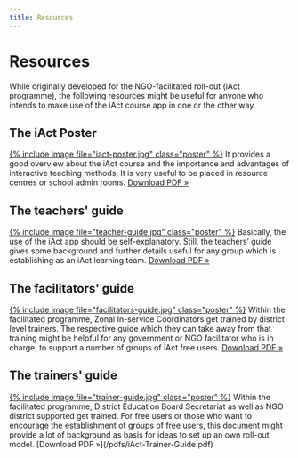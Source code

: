 ```yaml
---
title: Resources
---
```


# Resources

While originally developed for the NGO-facilitated roll-out (iAct programme), the following resources might be useful for anyone who intends to make use of the iAct course app in one or the other way.

## The iAct Poster

<a href="https://electricbookworks.github.io/rff-iact/pdfs/iAct-poster.pdf" target="_blank">{% include image file="iact-poster.jpg" class="poster" %}</a>
It provides a good overview about the iAct course and the importance and advantages of interactive teaching methods. It is very useful to be placed in resource centres or school admin rooms. [Download PDF »](/pdfs/iAct-poster.pdf)

## The teachers' guide

<a href="https://electricbookworks.github.io/rff-iact/pdfs/iAct-Teacher-Guide.pdf" target="_blank">{% include image file="teacher-guide.jpg" class="poster" %}</a>
Basically, the use of the iAct app should be self-explanatory. Still, the teachers’ guide gives some background and further details useful for any group which is establishing as an iAct learning team. [Download PDF »](/pdfs/iAct-Teacher-Guide.pdf)

## The facilitators' guide

<a href="https://electricbookworks.github.io/rff-iact/pdfs/iAct-Facilitator-Guide.pdf" target="_blank">{% include image file="facilitators-guide.jpg" class="poster" %}</a>
Within the facilitated programme, Zonal In-service Coordinators get trained by district level trainers. The respective guide which they can take away from that training might be helpful for any government or NGO facilitator who is in charge, to support a number of groups of iAct free users. [Download PDF »](/pdfs/iAct-Facilitator-Guide.pdf)


## The trainers' guide

<a href="https://electricbookworks.github.io/rff-iact/pdfs/iAct-Trainer-Guide.pdf" target="_blank">
{% include image file="trainer-guide.jpg" class="poster" %}</a>
Within the facilitated programme, District Education Board Secretariat as well as NGO district supported get trained. For free users or those who want to encourage the establishment of groups of free users, this document might provide a lot of background as basis for ideas to set up an own roll-out model. [Download PDF »](/pdfs/iAct-Trainer-Guide.pdf)
